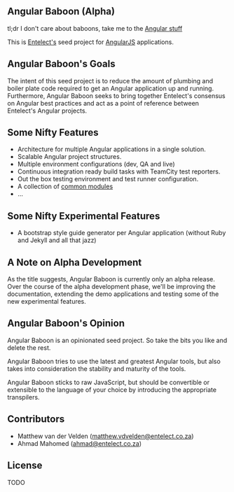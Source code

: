 ## Angular Baboon (Alpha)
tl;dr I don't care about baboons, take me to the [Angular stuff](Baboon.Angular.App/README.md)

This is [Entelect's](http://www.entelect.co.za/) seed project for [AngularJS](https://angularjs.org/) applications.

## Angular Baboon's Goals
The intent of this seed project is to reduce the amount of plumbing and boiler plate code required to get an Angular application up and running.
Furthermore, Angular Baboon seeks to bring together Entelect's consensus on Angular best practices and act as a point of reference between Entelect's Angular projects.

## Some Nifty Features

* Architecture for multiple Angular applications in a single solution.
* Scalable Angular project structures.
* Multiple environment configurations (dev, QA and live)
* Continuous integration ready build tasks with TeamCity test reporters.
* Out the box testing environment and test runner configuration.
* A collection of [common modules](Baboon.Angular.Common/README.md)
* ...

## Some Nifty Experimental Features

* A bootstrap style guide generator per Angular application (without Ruby and Jekyll and all that jazz)

## A Note on Alpha Development

As the title suggests, Angular Baboon is currently only an alpha release. 
Over the course of the alpha development phase, we'll be improving the documentation, extending the demo applications and testing some of the new experimental features.

## Angular Baboon's Opinion
Angular Baboon is an opinionated seed project. So take the bits you like and delete the rest.

Angular Baboon tries to use the latest and greatest Angular tools, but also takes into consideration the stability and maturity of the tools.

Angular Baboon sticks to raw JavaScript, but should be convertible or extensible to the language of your choice by introducing the appropriate transpilers.


## Contributors

* Matthew van der Velden (matthew.vdvelden@entelect.co.za)
* Ahmad Mahomed (ahmad@entelect.co.za)

## License

TODO

